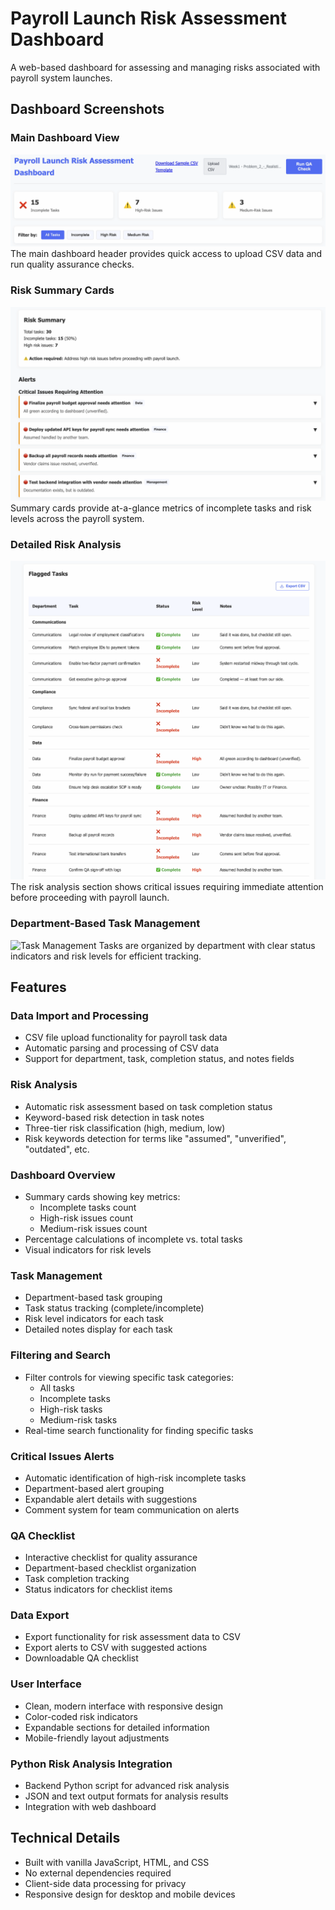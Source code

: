 # Payroll Launch Risk Assessment Dashboard

A web-based dashboard for assessing and managing risks associated with payroll system launches.

## Dashboard Screenshots

### Main Dashboard View
![Dashboard Header](dashboard_header.png)
The main dashboard header provides quick access to upload CSV data and run quality assurance checks.

### Risk Summary Cards
![Risk Summary Cards](risk_summary.png)
Summary cards provide at-a-glance metrics of incomplete tasks and risk levels across the payroll system.

### Detailed Risk Analysis
![Risk Analysis](risk_analysis.png)
The risk analysis section shows critical issues requiring immediate attention before proceeding with payroll launch.

### Department-Based Task Management
![Task Management](task_management.png)
Tasks are organized by department with clear status indicators and risk levels for efficient tracking.

## Features

### Data Import and Processing
- CSV file upload functionality for payroll task data
- Automatic parsing and processing of CSV data
- Support for department, task, completion status, and notes fields

### Risk Analysis
- Automatic risk assessment based on task completion status
- Keyword-based risk detection in task notes
- Three-tier risk classification (high, medium, low)
- Risk keywords detection for terms like "assumed", "unverified", "outdated", etc.

### Dashboard Overview
- Summary cards showing key metrics:
  - Incomplete tasks count
  - High-risk issues count
  - Medium-risk issues count
- Percentage calculations of incomplete vs. total tasks
- Visual indicators for risk levels

### Task Management
- Department-based task grouping
- Task status tracking (complete/incomplete)
- Risk level indicators for each task
- Detailed notes display for each task

### Filtering and Search
- Filter controls for viewing specific task categories:
  - All tasks
  - Incomplete tasks
  - High-risk tasks
  - Medium-risk tasks
- Real-time search functionality for finding specific tasks

### Critical Issues Alerts
- Automatic identification of high-risk incomplete tasks
- Department-based alert grouping
- Expandable alert details with suggestions
- Comment system for team communication on alerts

### QA Checklist
- Interactive checklist for quality assurance
- Department-based checklist organization
- Task completion tracking
- Status indicators for checklist items

### Data Export
- Export functionality for risk assessment data to CSV
- Export alerts to CSV with suggested actions
- Downloadable QA checklist

### User Interface
- Clean, modern interface with responsive design
- Color-coded risk indicators
- Expandable sections for detailed information
- Mobile-friendly layout adjustments

### Python Risk Analysis Integration
- Backend Python script for advanced risk analysis
- JSON and text output formats for analysis results
- Integration with web dashboard

## Technical Details
- Built with vanilla JavaScript, HTML, and CSS
- No external dependencies required
- Client-side data processing for privacy
- Responsive design for desktop and mobile devices